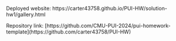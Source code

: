 <p> Deployed website: https://carter43758.github.io/PUI-HW/solution-hw1/gallery.html </p>
<p> Repository link: [https://github.com/CMU-PUI-2024/pui-homework-template](https://github.com/carter43758/PUI-HW) </p>
